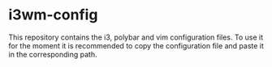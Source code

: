 # i3wm-config
This repository contains the i3, polybar and vim configuration files. To use it for the moment it is recommended to copy the configuration file and paste it in the corresponding path.
